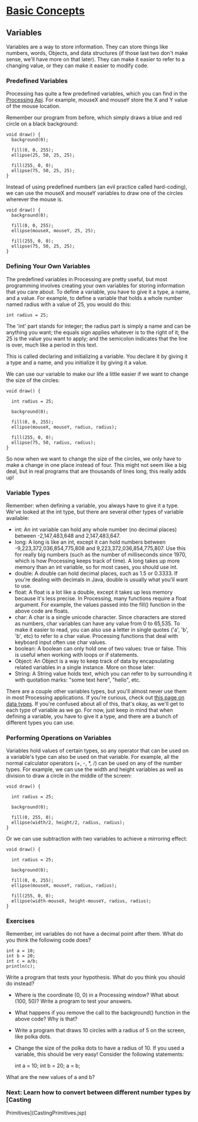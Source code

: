 #  [Basic Concepts](index.jsp)

## Variables

Variables are a way to store information. They can store things like numbers, words, Objects, and data structures (if those last two don't make sense, we'll have more on that later). They can make it easier to refer to a changing value, or they can make it easier to modify code.

### Predefined Variables

Processing has quite a few predefined variables, which you can find in the [Processing Api](http://processing.org/reference/). For example, mouseX and mouseY store the X and Y value of the mouse location.

Remember our program from before, which simply draws a blue and red circle on a black background:

    void draw() {
      background(0);
      
      fill(0, 0, 255);
      ellipse(25, 50, 25, 25);
      
      fill(255, 0, 0);
      ellipse(75, 50, 25, 25);
    }
    
Instead of using predefined numbers (an evil practice called hard-coding), we can use the mouseX and mouseY variables to draw one of the circles wherever the mouse is.

    void draw() {
      background(0);
      
      fill(0, 0, 255);
      ellipse(mouseX, mouseY, 25, 25);
      
      fill(255, 0, 0);
      ellipse(75, 50, 25, 25);
    }
    
### Defining Your Own Variables

The predefined variables in Processing are pretty useful, but most programming involves creating your own variables for storing information that you care about. To define a variable, you have to give it a type, a name, and a value. For example, to define a variable that holds a whole number named radius with a value of 25, you would do this:

    int radius = 25;
    
The 'int' part stands for integer; the radius part is simply a name and can be anything you want; the equals sign applies whatever is to the right of it; the 25 is the value you want to apply; and the semicolon indicates that the line is over, much like a period in this text.

This is called declaring and initializing a variable. You declare it by giving it a type and a name, and you initialize it by giving it a value.

We can use our variable to make our life a little easier if we want to change the size of the circles:

    void draw() {
    
      int radius = 25;
    
      background(0);
      
      fill(0, 0, 255);
      ellipse(mouseX, mouseY, radius, radius);
      
      fill(255, 0, 0);
      ellipse(75, 50, radius, radius);
    }
    
So now when we want to change the size of the circles, we only have to make a change in one place instead of four. This might not seem like a big deal, but in real programs that are thousands of lines long, this really adds up!

### Variable Types

Remember: when defining a variable, you always have to give it a type. We've looked at the int type, but there are several other types of variable available:

  * int: An int variable can hold any whole number (no decimal places) between -2,147,483,648 and 2,147,483,647.
  * long: A long is like an int, except it can hold numbers between -9,223,372,036,854,775,808 and 9,223,372,036,854,775,807. Use this for really big numbers (such as the number of milliseconds since 1970, which is how Processing keeps track of time). A long takes up more memory than an int variable, so for most cases, you should use int.
  * double: A double can hold decimal places, such as 1.5 or 0.3333. If you're dealing with decimals in Java, double is usually what you'll want to use.
  * float: A float is a lot like a double, except it takes up less memory because it's less precise. In Processing, many functions require a float argument. For example, the values passed into the fill() function in the above code are floats.
  * char: A char is a single unicode character. Since characters are stored as numbers, char variables can have any value from 0 to 65,535. To make it easier to read, you can also use a letter in single quotes ('a', 'b', 'b', etc) to refer to a char value. Processing functions that deal with keyboard input often use char values.
  * boolean: A boolean can only hold one of two values: true or false. This is useful when working with loops or if statements.
  * Object: An Object is a way to keep track of data by encapsulating related variables in a single instance. More on those later.
  * String: A String value holds text, which you can refer to by surrounding it with quotation marks: "some text here", "hello", etc.

There are a couple other variables types, but you'll almost never use them in most Processing applications. If you're curious, check out [this page on data types](http://docs.oracle.com/javase/tutorial/java/nutsandbolts/datatypes.html). If you're confused about all of this, that's okay, as we'll get to each type of variable as we go. For now, just keep in mind that when defining a variable, you have to give it a type, and there are a bunch of different types you can use.

### Performing Operations on Variables

Variables hold values of certain types, so any operator that can be used on a variable's type can also be used on that variable. For example, all the normal calculator operators (+, -, *, /) can be used on any of the number types. For example, we can use the width and height variables as well as division to draw a circle in the middle of the screen:

    void draw() {
    
      int radius = 25;
    
      background(0);
      
      fill(0, 255, 0);
      ellipse(width/2, height/2, radius, radius);
    }
    
Or we can use subtraction with two variables to achieve a mirroring effect:

    void draw() {
    
      int radius = 25;
    
      background(0);
      
      fill(0, 0, 255);
      ellipse(mouseX, mouseY, radius, radius);
      
      fill(255, 0, 0);
      ellipse(width-mouseX, height-mouseY, radius, radius);
    }
    
### Exercises

Remember, int variables do not have a decimal point after them. What do you think the following code does? 
    
    int a = 10;
    int b = 20;
    int c = a/b;
    println(c);
    
Write a program that tests your hypothesis. What do you think you should do instead?

  * Where is the coordinate (0, 0) in a Processing window? What about (100, 50)? Write a program to test your answers.
  * What happens if you remove the call to the background() function in the above code? Why is that?
  * Write a program that draws 10 circles with a radius of 5 on the screen, like polka dots.
  * Change the size of the polka dots to have a radius of 10. If you used a variable, this should be very easy!
Consider the following statements: 
    
    int a = 10;
    int b = 20;
    a = b;
    
What are the new values of a and b?

###  Next: Learn how to convert between different number types by [Casting
Primitives](CastingPrimitives.jsp)
